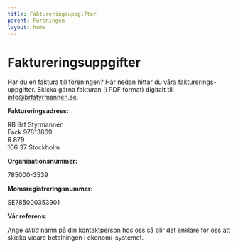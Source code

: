 ```yaml
---
title: Faktureringsuppgifter
parent: Föreningen
layout: home
---
```


# Faktureringsuppgifter

Har du en faktura till föreningen? Här nedan hittar du våra fakturerings-uppgifter. Skicka gärna fakturan (i PDF format) digitalt till [info@brfstyrmannen.se](mailto:info@brfstyrmannen.se).  

**Faktureringsadress:**

RB Brf Styrmannen  
Fack 97813869  
R 879  
106 37 Stockholm  

**Organisationsnummer:**

785000-3539  

**Momsregistreringsnummer:**

SE785000353901  

**Vår referens:**

Ange *alltid* namn på din kontaktperson hos oss så blir det enklare för oss att skicka vidare betalningen i ekonomi-systemet.